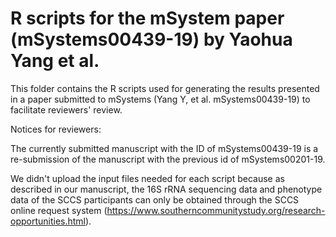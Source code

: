 # R scripts for the mSystem paper (mSystems00439-19) by Yaohua Yang et al.

This folder contains the R scripts used for generating the results presented in a paper submitted to mSystems (Yang Y, et al. mSystems00439-19) to facilitate  reviewers' review.

Notices for reviewers:

The currently submitted manuscript with the ID of mSystems00439-19 is a re-submission of the manuscript with the previous id of mSystems00201-19.

We didn't upload the input files needed for each script because as described in our manuscript, the 16S rRNA sequencing data and phenotype data of the SCCS participants can only be obtained through the SCCS online request system (https://www.southerncommunitystudy.org/research-opportunities.html).

